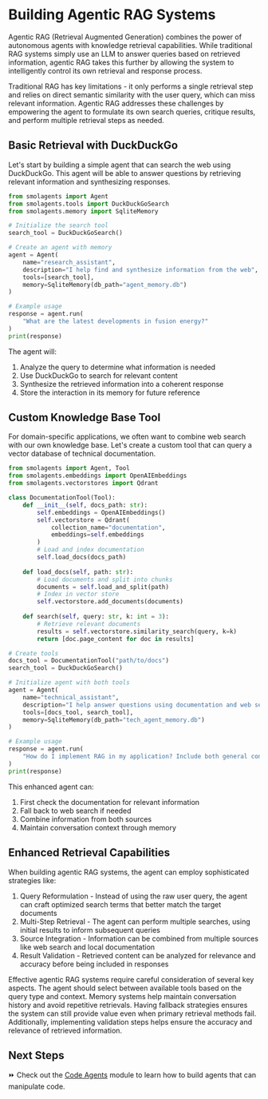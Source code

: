 # Building Agentic RAG Systems

Agentic RAG (Retrieval Augmented Generation) combines the power of autonomous agents with knowledge retrieval capabilities. While traditional RAG systems simply use an LLM to answer queries based on retrieved information, agentic RAG takes this further by allowing the system to intelligently control its own retrieval and response process.

Traditional RAG has key limitations - it only performs a single retrieval step and relies on direct semantic similarity with the user query, which can miss relevant information. Agentic RAG addresses these challenges by empowering the agent to formulate its own search queries, critique results, and perform multiple retrieval steps as needed.

## Basic Retrieval with DuckDuckGo

Let's start by building a simple agent that can search the web using DuckDuckGo. This agent will be able to answer questions by retrieving relevant information and synthesizing responses.

```python
from smolagents import Agent
from smolagents.tools import DuckDuckGoSearch
from smolagents.memory import SqliteMemory

# Initialize the search tool
search_tool = DuckDuckGoSearch()

# Create an agent with memory
agent = Agent(
    name="research_assistant",
    description="I help find and synthesize information from the web",
    tools=[search_tool],
    memory=SqliteMemory(db_path="agent_memory.db")
)

# Example usage
response = agent.run(
    "What are the latest developments in fusion energy?"
)
print(response)
```

The agent will:
1. Analyze the query to determine what information is needed
2. Use DuckDuckGo to search for relevant content
3. Synthesize the retrieved information into a coherent response
4. Store the interaction in its memory for future reference

## Custom Knowledge Base Tool

For domain-specific applications, we often want to combine web search with our own knowledge base. Let's create a custom tool that can query a vector database of technical documentation.

```python
from smolagents import Agent, Tool
from smolagents.embeddings import OpenAIEmbeddings
from smolagents.vectorstores import Qdrant

class DocumentationTool(Tool):
    def __init__(self, docs_path: str):
        self.embeddings = OpenAIEmbeddings()
        self.vectorstore = Qdrant(
            collection_name="documentation",
            embeddings=self.embeddings
        )
        # Load and index documentation
        self.load_docs(docs_path)
    
    def load_docs(self, path: str):
        # Load documents and split into chunks
        documents = self.load_and_split(path)
        # Index in vector store
        self.vectorstore.add_documents(documents)
    
    def search(self, query: str, k: int = 3):
        # Retrieve relevant documents
        results = self.vectorstore.similarity_search(query, k=k)
        return [doc.page_content for doc in results]

# Create tools
docs_tool = DocumentationTool("path/to/docs")
search_tool = DuckDuckGoSearch()

# Initialize agent with both tools
agent = Agent(
    name="technical_assistant",
    description="I help answer questions using documentation and web search",
    tools=[docs_tool, search_tool],
    memory=SqliteMemory(db_path="tech_agent_memory.db")
)

# Example usage
response = agent.run(
    "How do I implement RAG in my application? Include both general concepts and specific code examples."
)
print(response)
```

This enhanced agent can:
1. First check the documentation for relevant information
2. Fall back to web search if needed
3. Combine information from both sources
4. Maintain conversation context through memory

## Enhanced Retrieval Capabilities

When building agentic RAG systems, the agent can employ sophisticated strategies like:

1. Query Reformulation - Instead of using the raw user query, the agent can craft optimized search terms that better match the target documents
2. Multi-Step Retrieval - The agent can perform multiple searches, using initial results to inform subsequent queries
3. Source Integration - Information can be combined from multiple sources like web search and local documentation
4. Result Validation - Retrieved content can be analyzed for relevance and accuracy before being included in responses

Effective agentic RAG systems require careful consideration of several key aspects. The agent should select between available tools based on the query type and context. Memory systems help maintain conversation history and avoid repetitive retrievals. Having fallback strategies ensures the system can still provide value even when primary retrieval methods fail. Additionally, implementing validation steps helps ensure the accuracy and relevance of retrieved information.

## Next Steps

⏩ Check out the [Code Agents](./code_agents.md) module to learn how to build agents that can manipulate code.
